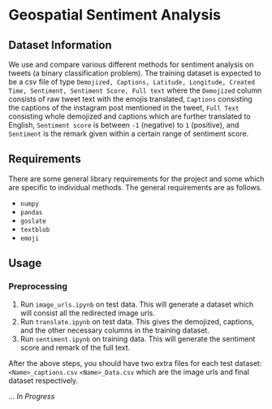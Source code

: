 # Geospatial Sentiment Analysis

## Dataset Information

We use and compare various different methods for sentiment analysis on tweets (a binary classification problem). The training dataset is expected to be a csv file of type `Demojized, Captions, Latitude, Longitude, Created Time, Sentiment, Sentiment Score, Full text` where the `Demojized` column consists of raw tweet text with the emojis translated, `Captions` consisting the captions of the instagram post mentioned in the tweet, `Full Text` consisting whole demojized and captions which are further translated to English, `Sentiment score` is between `-1` (negative) to `1` (positive), and `Sentiment` is the remark given within a certain range of sentiment score.

## Requirements

There are some general library requirements for the project and some which are specific to individual methods. The general requirements are as follows.  
* `numpy`
* `pandas`
* `goslate`
* `textblob`
* `emoji`

## Usage

### Preprocessing 

1. Run `image_urls.ipynb` on test data. This will generate a dataset which will consist all the redirected image urls.
2. Run `translate.ipynb` on test data. This gives the demojized, captions, and the other necessary columns in the training dataset. 
3. Run `sentiment.ipynb` on training data. This will generate the sentiment score and remark of the full text.

After the above steps, you should have two extra files for each test dataset: `<Name>_captions.csv` `<Name>_Data.csv` which are the image urls and final dataset respectively.

... *In Progress*

